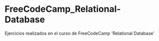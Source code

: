 # FreeCodeCamp_Relational-Database
Ejercicios realizados en el curso de FreeCodeCamp 'Relational Database'
